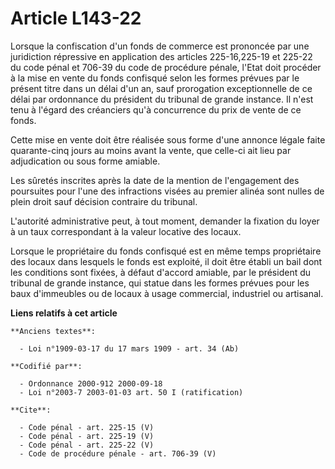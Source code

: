 # Article L143-22

Lorsque la confiscation d'un fonds de commerce est prononcée par une juridiction répressive en application des articles
225-16,225-19 et 225-22 du code pénal et 706-39 du code de procédure pénale, l'Etat doit procéder à la mise en vente du fonds
confisqué selon les formes prévues par le présent titre dans un délai d'un an, sauf prorogation exceptionnelle de ce délai
par ordonnance du président du tribunal de grande instance. Il n'est tenu à l'égard des créanciers qu'à concurrence du prix
de vente de ce fonds. 

Cette mise en vente doit être réalisée sous forme d'une annonce légale faite quarante-cinq jours au moins avant la vente, que
celle-ci ait lieu par adjudication ou sous forme amiable. 

Les sûretés inscrites après la date de la mention de l'engagement des poursuites pour l'une des infractions visées au premier
alinéa sont nulles de plein droit sauf décision contraire du tribunal. 

L'autorité administrative peut, à tout moment, demander la fixation du loyer à un taux correspondant à la valeur locative des
locaux. 

Lorsque le propriétaire du fonds confisqué est en même temps propriétaire des locaux dans lesquels le fonds est exploité, il
doit être établi un bail dont les conditions sont fixées, à défaut d'accord amiable, par le président du tribunal de grande
instance, qui statue dans les formes prévues pour les baux d'immeubles ou de locaux à usage commercial, industriel ou
artisanal.

**Liens relatifs à cet article**

	**Anciens textes**:

	  - Loi n°1909-03-17 du 17 mars 1909 - art. 34 (Ab)

	**Codifié par**:

	  - Ordonnance 2000-912 2000-09-18
	  - Loi n°2003-7 2003-01-03 art. 50 I (ratification)

	**Cite**:

	  - Code pénal - art. 225-15 (V)
	  - Code pénal - art. 225-19 (V)
	  - Code pénal - art. 225-22 (V)
	  - Code de procédure pénale - art. 706-39 (V)
